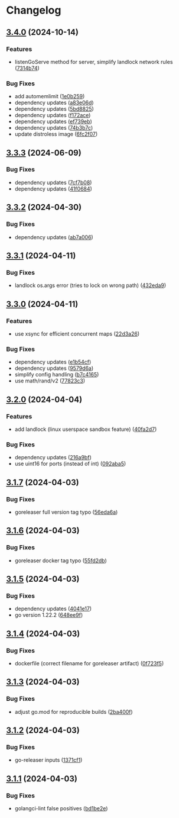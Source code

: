 # Changelog

## [3.4.0](https://github.com/ngergs/websrv/compare/v3.3.3...v3.4.0) (2024-10-14)


### Features

* listenGoServe method for server, simplify landlock network rules ([7314b74](https://github.com/ngergs/websrv/commit/7314b741a17e9161809858be785dded75d8de02b))


### Bug Fixes

* add automemlimit ([1e0b259](https://github.com/ngergs/websrv/commit/1e0b259b44966fa3025b8f9e9e88c52d32e2f4ee))
* dependency updates ([a83e06d](https://github.com/ngergs/websrv/commit/a83e06de8ca627ec19fa14b60ea0243526fe7488))
* dependency updates ([5bd8825](https://github.com/ngergs/websrv/commit/5bd8825951caa6218d61afb334b7a86ca4ffdfb6))
* dependency updates ([f172ace](https://github.com/ngergs/websrv/commit/f172ace83cbef949fc2c2d97eba0527d12f2ae3d))
* dependency updates ([ef739eb](https://github.com/ngergs/websrv/commit/ef739eb473b18e05d1483373ed63373ba4191bda))
* dependency updates ([74b3b7c](https://github.com/ngergs/websrv/commit/74b3b7ccc556304e676c7da33530203fcab624c9))
* update distroless image ([6fc2f07](https://github.com/ngergs/websrv/commit/6fc2f073a6bf5524c9aa1ec0feb43b40d5d59e5d))

## [3.3.3](https://github.com/ngergs/websrv/compare/v3.3.2...v3.3.3) (2024-06-09)


### Bug Fixes

* dependency updates ([7cf7b08](https://github.com/ngergs/websrv/commit/7cf7b08f8a939d6547f99b4cc5a39091f30e92b1))
* dependency updates ([41f0684](https://github.com/ngergs/websrv/commit/41f0684d7d3da08dfe0ce371a936ba45165bdf52))

## [3.3.2](https://github.com/ngergs/websrv/compare/v3.3.1...v3.3.2) (2024-04-30)


### Bug Fixes

* dependency updates ([ab7a006](https://github.com/ngergs/websrv/commit/ab7a006dea73c3858baf1ed4e869dec6c3c6bdba))

## [3.3.1](https://github.com/ngergs/websrv/compare/v3.3.0...v3.3.1) (2024-04-11)


### Bug Fixes

* landlock os.args error (tries to lock on wrong path) ([432eda9](https://github.com/ngergs/websrv/commit/432eda995866b6db078fd31718cfb893720b1668))

## [3.3.0](https://github.com/ngergs/websrv/compare/v3.2.0...v3.3.0) (2024-04-11)


### Features

* use xsync for efficient concurrent maps ([22d3a26](https://github.com/ngergs/websrv/commit/22d3a262c4e59c0742ed0a5fe8a17f3998b06501))


### Bug Fixes

* dependency updates ([e1b54cf](https://github.com/ngergs/websrv/commit/e1b54cfb9e1cabf0eda5ee996a187f4964b1205d))
* dependency updates ([9579d6a](https://github.com/ngergs/websrv/commit/9579d6a918d103679f6f09ef66b2cd911c9c632a))
* simplify config handling ([b7c4165](https://github.com/ngergs/websrv/commit/b7c4165f79df5303f4b005ee3222546b82a04cd5))
* use math/rand/v2 ([77823c3](https://github.com/ngergs/websrv/commit/77823c345d9e166262ec448174337d075ea42053))

## [3.2.0](https://github.com/ngergs/websrv/compare/v3.1.7...v3.2.0) (2024-04-04)


### Features

* add landlock (linux userspace sandbox feature) ([40fa2d7](https://github.com/ngergs/websrv/commit/40fa2d7d2bbb4b7d5533eeb46224fc0242476fda))


### Bug Fixes

* dependency updates ([216a9bf](https://github.com/ngergs/websrv/commit/216a9bf96cbc7e610569695fb0ee67de1322062f))
* use uint16 for ports (instead of int) ([092aba5](https://github.com/ngergs/websrv/commit/092aba57fb706dd7adefd43260dc07cd4347fc6c))

## [3.1.7](https://github.com/ngergs/websrv/compare/v3.1.6...v3.1.7) (2024-04-03)


### Bug Fixes

* goreleaser full version tag typo ([56eda6a](https://github.com/ngergs/websrv/commit/56eda6aeecdcfd4139bc94c1ea28784d4ba3ad3e))

## [3.1.6](https://github.com/ngergs/websrv/compare/v3.1.5...v3.1.6) (2024-04-03)


### Bug Fixes

* goreleaser docker tag typo ([55fd2db](https://github.com/ngergs/websrv/commit/55fd2db1f56f950d7cda985cfaf12067f342b299))

## [3.1.5](https://github.com/ngergs/websrv/compare/v3.1.4...v3.1.5) (2024-04-03)


### Bug Fixes

* dependency updates ([4041e17](https://github.com/ngergs/websrv/commit/4041e1798bce79b11c2297971dea6e95abce16b1))
* go version 1.22.2 ([648ee9f](https://github.com/ngergs/websrv/commit/648ee9f1e084bcef782f4700a7f0533d1b3d01fb))

## [3.1.4](https://github.com/ngergs/websrv/compare/v3.1.3...v3.1.4) (2024-04-03)


### Bug Fixes

* dockerfile (correct filename for goreleaser artifact) ([0f723f5](https://github.com/ngergs/websrv/commit/0f723f5e514fd2d141f27da811c2aa2f47d2452d))

## [3.1.3](https://github.com/ngergs/websrv/compare/v3.1.2...v3.1.3) (2024-04-03)


### Bug Fixes

* adjust go.mod for reproducible builds ([2ba400f](https://github.com/ngergs/websrv/commit/2ba400fa5c597b00d2227220c423d0425bc80558))

## [3.1.2](https://github.com/ngergs/websrv/compare/v3.1.1...v3.1.2) (2024-04-03)


### Bug Fixes

* go-releaser inputs ([1371cf1](https://github.com/ngergs/websrv/commit/1371cf1a217f774e07e9602b02a2d078b4ca9ab9))

## [3.1.1](https://github.com/ngergs/websrv/compare/v3.1.0...v3.1.1) (2024-04-03)


### Bug Fixes

* golangci-lint false positives ([bd1be2e](https://github.com/ngergs/websrv/commit/bd1be2ea7ba71f3288a7d4d3439cf65138a28e6e))

